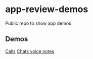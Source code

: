 # app-review-demos

Public repo to show app demos

## Demos

[Calls](./calls-demo.mp4)
[Chats voice notes](./chats-audio-player.mp4)
